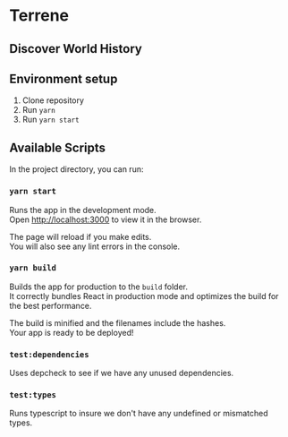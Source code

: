 # Terrene
## Discover World History

## Environment setup

1. Clone repository
2. Run `yarn`
3. Run `yarn start`

## Available Scripts

In the project directory, you can run:

### `yarn start`

Runs the app in the development mode.\
Open [http://localhost:3000](http://localhost:3000) to view it in the browser.

The page will reload if you make edits.\
You will also see any lint errors in the console.

### `yarn build`

Builds the app for production to the `build` folder.\
It correctly bundles React in production mode and optimizes the build for the best performance.

The build is minified and the filenames include the hashes.\
Your app is ready to be deployed!

### `test:dependencies`

Uses depcheck to see if we have any unused dependencies.

### `test:types`

Runs typescript to insure we don't have any undefined or mismatched types.
